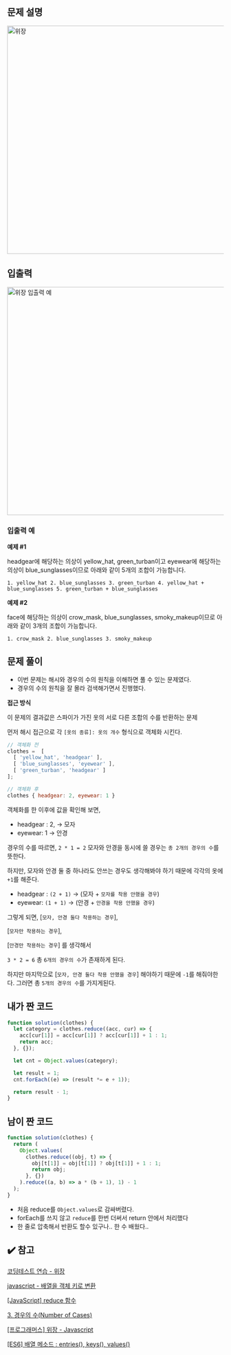 ## 문제 설명

<img width="531" alt="위장" src="https://user-images.githubusercontent.com/47416686/124059610-51461980-da66-11eb-9aa3-5fca23298517.png">

## 입출력

<img width="531" alt="위장 입출력 예" src="https://user-images.githubusercontent.com/47416686/124059604-5014ec80-da66-11eb-87c3-6e895c839b77.png">

### 입출력 예

**예제 #1**

headgear에 해당하는 의상이 yellow_hat, green_turban이고 eyewear에 해당하는 의상이 blue_sunglasses이므로 아래와 같이 5개의 조합이 가능합니다.

`1. yellow_hat 2. blue_sunglasses 3. green_turban 4. yellow_hat + blue_sunglasses 5. green_turban + blue_sunglasses`

**예제 #2**

face에 해당하는 의상이 crow_mask, blue_sunglasses, smoky_makeup이므로 아래와 같이 3개의 조합이 가능합니다.

`1. crow_mask 2. blue_sunglasses 3. smoky_makeup`

## 문제 풀이

- 이번 문제는 해시와 경우의 수의 원칙을 이해하면 풀 수 있는 문제였다.
- 경우의 수의 원칙을 잘 몰라 검색해가면서 진행했다.

**접근 방식**

이 문제의 결과값은 스파이가 가진 옷의 서로 다른 조합의 수를 반환하는 문제

먼저 해시 접근으로 각 `[옷의 종류]: 옷의 개수` 형식으로 객체화 시킨다.

```jsx
// 객체화 전
clothes =  [
  [ 'yellow_hat', 'headgear' ],
  [ 'blue_sunglasses', 'eyewear' ],
  [ 'green_turban', 'headgear' ]
];

// 객체화 후
clothes { headgear: 2, eyewear: 1 }
```

객체화를 한 이후에 값을 확인해 보면,
- headgear : 2, → 모자
- eyewear: 1 → 안경

경우의 수를 따르면, `2 * 1 = 2` 모자와 안경을 동시에 쓸 경우는 `총 2개의 경우의 수`를 뜻한다.

하지만, 모자와 안경 둘 중 하나라도 안쓰는 경우도 생각해봐야 하기 때문에
각각의 옷에 `+1`를 해준다.
- headgear : `(2 + 1)` → (모자 + `모자를 착용 안했을 경우`)
- eyewear: `(1 + 1)` → (안경 + `안경을 착용 안했을 경우`)

그렇게 되면, 
[`모자, 안경 둘다 착용하는 경우`],

[`모자만 착용하는 경우`], 

[`안경만 착용하는 경우`] 를 생각해서

`3 * 2 = 6` 총 `6개의 경우의 수`가 존재하게 된다.

하지만 마지막으로 [`모자, 안경 둘다 착용 안했을 경우`] 해야하기 때문에 `-1`를 해줘야한다.
그러면 총 `5개의 경우의 수`를 가지게된다.

## 내가 짠 코드

```jsx
function solution(clothes) {
  let category = clothes.reduce((acc, cur) => {
    acc[cur[1]] = acc[cur[1]] ? acc[cur[1]] + 1 : 1;
    return acc;
  }, {});

  let cnt = Object.values(category);

  let result = 1;
  cnt.forEach((e) => (result *= e + 1));

  return result - 1;
}
```

## 남이 짠 코드

```jsx
function solution(clothes) {
  return (
    Object.values(
      clothes.reduce((obj, t) => {
        obj[t[1]] = obj[t[1]] ? obj[t[1]] + 1 : 1;
        return obj;
      }, {})
    ).reduce((a, b) => a * (b + 1), 1) - 1
  );
}
```

- 처음 reduce를 `Object.values`로 감싸버렸다.
- forEach를 쓰지 않고 `reduce`를 한번 더써서 return 안에서 처리했다
- 한 줄로 압축해서 반환도 할수 있구나.. 한 수 배웠다..

## ✔️ 참고

[코딩테스트 연습 - 위장](https://programmers.co.kr/learn/courses/30/lessons/42578)

[javascript - 배열을 객체 키로 변환](https://www.python2.net/questions-964565.htm)

[[JavaScript] reduce 함수](https://blog.naver.com/PostView.nhn?blogId=wideeyed&logNo=221877924629)

[3. 경우의 수(Number of Cases)](https://starrykss.tistory.com/1002)

[[프로그래머스] 위장 - Javascript](https://pretend-nonmajor.tistory.com/3)

[[ES6] 배열 메소드 : entries(), keys(), values()](https://paperblock.tistory.com/76)
